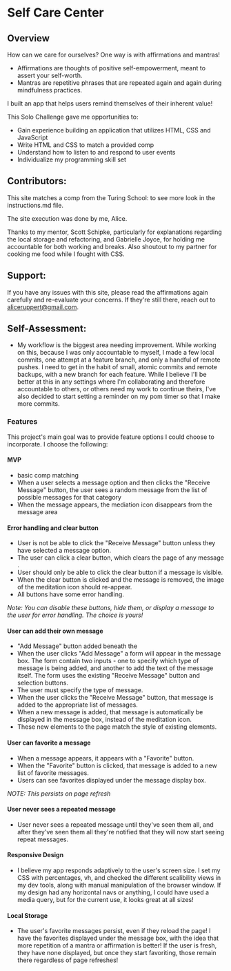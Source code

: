 # Self Care Center
## Overview
How can we care for ourselves? One way is with affirmations and mantras!

 - Affirmations are thoughts of positive self-empowerment, meant to assert your self-worth.
 - Mantras are repetitive phrases that are repeated again and again during mindfulness practices.

I built an app that helps users remind themselves of their inherent value!

This Solo Challenge gave me opportunities to:
  - Gain experience building an application that utilizes HTML, CSS and JavaScript
  - Write HTML and CSS to match a provided comp
  - Understand how to listen to and respond to user events
  - Individualize my programming skill set

## Contributors:

This site matches a comp from the Turing School: to see more look in the instructions.md file.

The site execution was done by me, Alice.

Thanks to my mentor, Scott Schipke, particularly for explanations regarding the local storage and refactoring, and Gabrielle Joyce, for holding me accountable for both working and breaks. Also shoutout to my partner for cooking me food while I fought with CSS.

## Support:

If you have any issues with this site, please read the affirmations again carefully and re-evaluate your concerns. If they're still there, reach out to aliceruppert@gmail.com.

## Self-Assessment:

- My workflow is the biggest area needing improvement. While working on this, because I was only accountable to myself, I made a few local commits, one attempt at a feature branch, and only a handful of remote pushes. I need to get in the habit of small, atomic commits and remote backups, with a new branch for each feature. While I believe I'll be better at this in any settings where I'm collaborating and therefore accountable to others, or others need my work to continue theirs, I've also decided to start setting a reminder on my pom timer so that I make more commits.

### Features

This project's main goal was to provide feature options I could choose to incorporate. I choose the following:

#### MVP

- basic comp matching
- When a user selects a message option and then clicks the "Receive Message" button, the user sees a random message from the list of possible messages for that category
- When the message appears, the mediation icon disappears from the message area

#### Error handling and clear button

- User is not be able to click the "Receive Message" button unless they have selected a message option.
- The user can click a clear button, which clears the page of any message .
- User should only be able to click the clear button if a message is visible.
- When the clear button is clicked and the message is removed, the image of the meditation icon should re-appear.
- All buttons have some error handling.

_Note: You can disable these buttons, hide them, or display a message to the user for error handling. The choice is yours!_

#### User can add their own message
- "Add Message" button added beneath the
- When the user clicks "Add Message" a form will appear in the message box. The form contain two inputs - one to specify which type of message is being added, and another to add the text of the message itself. The form uses the existing "Receive Message" button and selection buttons.
- The user must specify the type of message.
- When the user clicks the "Receive Message" button, that message is added to the appropriate list of messages.
- When a new message is added, that message is automatically be displayed in the message box, instead of the meditation icon.
- These new elements to the page match the style of existing elements.

#### User can favorite a message

- When a message appears, it appears with a "Favorite" button.
- When the "Favorite" button is clicked, that message is added to a new list of favorite messages.
- Users can see favorites displayed under the message display box.

_NOTE: This persists on page refresh_

#### User never sees a repeated message

- User never sees a repeated message until they've seen them all, and after they've seen them all they're notified that they will now start seeing repeat messages.

#### Responsive Design

- I believe my app responds adaptively to the user's screen size. I set my CSS with percentages, vh, and checked the different scalibility views in my dev tools, along with manual manipulation of the browser window. If my design had any horizontal navs or anything, I could have used a media query, but for the current use, it looks great at all sizes!

#### Local Storage

- The user's favorite messages persist, even if they reload the page! I have the favorites displayed under the message box, with the idea that more repetition of a mantra or affirmation is better! If the user is fresh, they have none displayed, but once they start favoriting, those remain there regardless of page refreshes!
